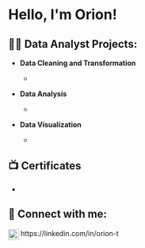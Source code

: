 <h1>Hello, I'm Orion!

<h2>👨‍💻 Data Analyst Projects:</h2>

- <b>Data Cleaning and Transformation</b>

   -
- <b>Data Analysis</b>

   -
- <b>Data Visualization</b>

  - 


<h2>📺 Certificates </h2>

-

<h2> 🤳 Connect with me:</h2>
<img align="left" width="22px" alt="Orion Tran | LinkedIn" src="https://cdn.jsdelivr.net/npm/simple-icons@v3/icons/linkedin.svg" />https://linkedin.com/in/orion-t

